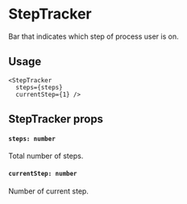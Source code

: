 # StepTracker

Bar that indicates which step of process user is on.

## Usage
```
<StepTracker
  steps={steps}
  currentStep={1} />
```

## StepTracker props

#### `steps: number`
Total number of steps.

#### `currentStep: number`
Number of current step.
